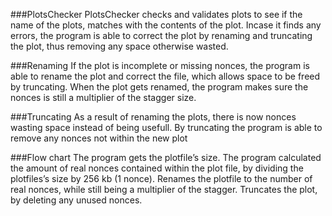 ###PlotsChecker
PlotsChecker checks and validates plots to see if the name of the plots, matches with the contents of the plot. Incase it finds any errors, the program is able to correct the plot by renaming and truncating the plot, thus removing any space otherwise wasted.

###Renaming
If the plot is incomplete or missing nonces, the program is able to rename the plot and correct the file, which allows space to be freed by truncating. When the plot gets renamed, the program makes sure the nonces is still a multiplier of the stagger size.

###Truncating
As a result of renaming the plots, there is now nonces wasting space instead of being usefull. By truncating the program is able to remove any nonces not within the new plot

###Flow chart
The program gets the plotfile’s size.
The program calculated the amount of real nonces contained within the plot file, by dividing the plotfiles’s size by 256 kb (1 nonce).
Renames the plotfile to the number of real nonces, while still being a multiplier of the stagger.
Truncates the plot, by deleting any unused nonces.
